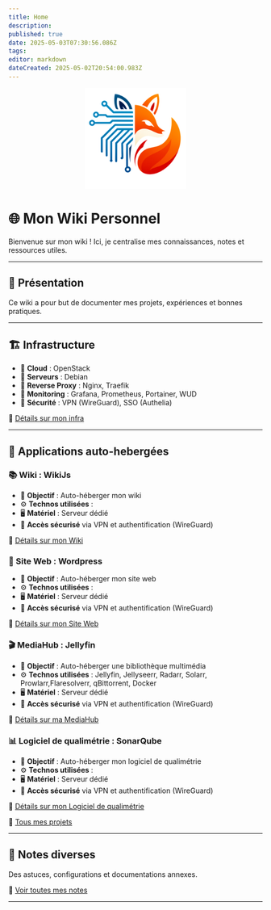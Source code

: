 ```yaml
---
title: Home
description: 
published: true
date: 2025-05-03T07:30:56.086Z
tags: 
editor: markdown
dateCreated: 2025-05-02T20:54:00.983Z
---
```


<p align="center">
  <img width="200" height="200" src="https://github.com/blasseye/WikiJs/blob/main/icon/logo.png" alt="Logo du Wiki" />
</p>

# 🌐 Mon Wiki Personnel

Bienvenue sur mon wiki ! Ici, je centralise mes connaissances, notes et ressources utiles.  

---

## 📌 Présentation <a name="presentation"></a>

Ce wiki a pour but de documenter mes projets, expériences et bonnes pratiques.

---

## 🏗 Infrastructure <a name="infrastructure"></a>

- 📌 **Cloud** : OpenStack
- 🔧 **Serveurs** : Debian
- 🔀 **Reverse Proxy** : Nginx, Traefik
- 🚀 **Monitoring** : Grafana, Prometheus, Portainer, WUD
- 🔐 **Sécurité** : VPN (WireGuard), SSO (Authelia)

📂 [Détails sur mon infra](infrastructure.md)

---

## 🔧 Applications auto-hebergées <a name="applications"></a>

### 📚 Wiki : WikiJs  
- 📌 **Objectif** : Auto-héberger mon wiki
- ⚙ **Technos utilisées** : 
- 🖥 **Matériel** : Serveur dédié 
- 🔗 **Accès sécurisé** via VPN et authentification (WireGuard)

📂 [Détails sur mon Wiki](applications/wikijs.md)

### 🚀 Site Web : Wordpress  
- 📌 **Objectif** : Auto-héberger mon site web
- ⚙ **Technos utilisées** :
- 🖥 **Matériel** : Serveur dédié 
- 🔗 **Accès sécurisé** via VPN et authentification (WireGuard)

📂 [Détails sur mon Site Web](applications/wordpress.md)

### 🎬 MediaHub : Jellyfin
- 📌 **Objectif** : Auto-héberger une bibliothèque multimédia  
- ⚙ **Technos utilisées** : Jellyfin, Jellyseerr, Radarr, Solarr, Prowlarr,Flaresolverr, qBittorrent, Docker
- 🖥 **Matériel** : Serveur dédié 
- 🔗 **Accès sécurisé** via VPN et authentification (WireGuard)

📂 [Détails sur ma MediaHub](applications/jellyfin.md)

### 📊 Logiciel de qualimétrie : SonarQube  
- 📌 **Objectif** : Auto-héberger mon logiciel de qualimétrie
- ⚙ **Technos utilisées** : 
- 🖥 **Matériel** : Serveur dédié 
- 🔗 **Accès sécurisé** via VPN et authentification (WireGuard)

📂 [Détails sur mon Logiciel de qualimétrie](applications/sonarQube.md)

📂 [Tous mes projets](applications.md)

---

## 📝 Notes diverses <a name="notes-diverses"></a>

Des astuces, configurations et documentations annexes.

📂 [Voir toutes mes notes](notes.md)

---